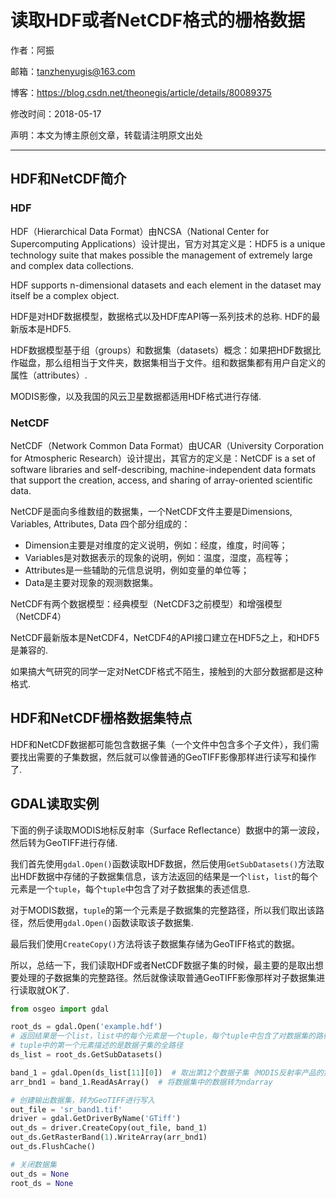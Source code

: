 # 读取HDF或者NetCDF格式的栅格数据

作者：阿振

邮箱：tanzhenyugis@163.com

博客：<https://blog.csdn.net/theonegis/article/details/80089375>

修改时间：2018-05-17

声明：本文为博主原创文章，转载请注明原文出处

------

## HDF和NetCDF简介

### HDF

HDF（Hierarchical Data Format）由NCSA（National Center for Supercomputing Applications）设计提出，官方对其定义是：HDF5 is a unique technology suite that makes possible the management of extremely large and complex data collections.

HDF supports n-dimensional datasets and each element in the dataset may itself be a complex object.

HDF是对HDF数据模型，数据格式以及HDF库API等一系列技术的总称. HDF的最新版本是HDF5.

HDF数据模型基于组（groups）和数据集（datasets）概念：如果把HDF数据比作磁盘，那么组相当于文件夹，数据集相当于文件。组和数据集都有用户自定义的属性（attributes）.

MODIS影像，以及我国的风云卫星数据都适用HDF格式进行存储.

### NetCDF

NetCDF（Network Common Data Format）由UCAR（University Corporation for Atmospheric Research）设计提出，其官方的定义是：NetCDF is a set of software libraries and self-describing, machine-independent data formats that support the creation, access, and sharing of array-oriented scientific data.

NetCDF是面向多维数组的数据集，一个NetCDF文件主要是Dimensions, Variables, Attributes, Data 四个部分组成的：

- Dimension主要是对维度的定义说明，例如：经度，维度，时间等；
- Variables是对数据表示的现象的说明，例如：温度，湿度，高程等；
- Attributes是一些辅助的元信息说明，例如变量的单位等；
- Data是主要对现象的观测数据集。

NetCDF有两个数据模型：经典模型（NetCDF3之前模型）和增强模型（NetCDF4）

NetCDF最新版本是NetCDF4，NetCDF4的API接口建立在HDF5之上，和HDF5是兼容的.

如果搞大气研究的同学一定对NetCDF格式不陌生，接触到的大部分数据都是这种格式.

## HDF和NetCDF栅格数据集特点

HDF和NetCDF数据都可能包含数据子集（一个文件中包含多个子文件），我们需要找出需要的子集数据，然后就可以像普通的GeoTIFF影像那样进行读写和操作了.

## GDAL读取实例

下面的例子读取MODIS地标反射率（Surface Reflectance）数据中的第一波段，然后转为GeoTIFF进行存储.

我们首先使用`gdal.Open()`函数读取HDF数据，然后使用`GetSubDatasets()`方法取出HDF数据中存储的子数据集信息，该方法返回的结果是一个`list`，`list`的每个元素是一个`tuple`，每个`tuple`中包含了对子数据集的表述信息.

对于MODIS数据，`tuple`的第一个元素是子数据集的完整路径，所以我们取出该路径，然后使用`gdal.Open()`函数读取该子数据集.

最后我们使用`CreateCopy()`方法将该子数据集存储为GeoTIFF格式的数据。

所以，总结一下，我们读取HDF或者NetCDF数据子集的时候，最主要的是取出想要处理的子数据集的完整路径。然后就像读取普通GeoTIFF影像那样对子数据集进行读取就OK了.

```Python
from osgeo import gdal

root_ds = gdal.Open('example.hdf')
# 返回结果是一个list，list中的每个元素是一个tuple，每个tuple中包含了对数据集的路径，元数据等的描述信息
# tuple中的第一个元素描述的是数据子集的全路径
ds_list = root_ds.GetSubDatasets()

band_1 = gdal.Open(ds_list[11][0])  # 取出第12个数据子集（MODIS反射率产品的第一个波段）
arr_bnd1 = band_1.ReadAsArray()  # 将数据集中的数据转为ndarray

# 创建输出数据集，转为GeoTIFF进行写入
out_file = 'sr_band1.tif'
driver = gdal.GetDriverByName('GTiff')
out_ds = driver.CreateCopy(out_file, band_1)
out_ds.GetRasterBand(1).WriteArray(arr_bnd1)
out_ds.FlushCache()

# 关闭数据集
out_ds = None
root_ds = None
```



